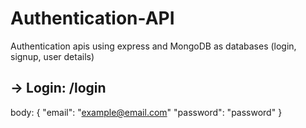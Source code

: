 # Authentication-API
 Authentication apis using express and MongoDB as databases (login, signup, user details)

 
## -> Login: /login 
body: {
 "email": "example@email.com"
 "password": "password"
}


